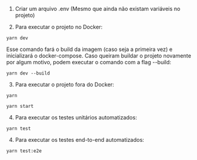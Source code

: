 1. Criar um arquivo .env (Mesmo que ainda não existam variáveis no projeto)

2. Para executar o projeto no Docker:

```
yarn dev
```

Esse comando fará o build da imagem (caso seja a primeira vez) e inicializará o docker-compose.
Caso queiram buildar o projeto novamente por algum motivo, podem executar o comando com a flag --build:

```
yarn dev --build
```

3. Para executar o projeto fora do Docker:

```
yarn

yarn start
```

4. Para executar os testes unitários automatizados:

```
yarn test
```

4. Para executar os testes end-to-end automatizados:

```
yarn test:e2e
```
